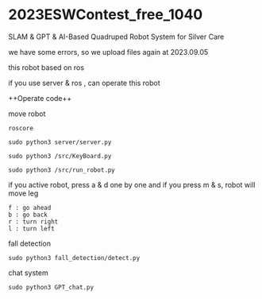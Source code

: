 # 2023ESWContest_free_1040
SLAM &amp; GPT &amp; AI-Based Quadruped Robot System for Silver Care

we have some errors, so we upload files again at 2023.09.05


this robot based on ros

if you use server & ros , can operate this robot

++Operate code++

move robot

    roscore

    sudo python3 server/server.py

    sudo python3 /src/KeyBoard.py

    sudo python3 /src/run_robot.py
    
    
if you active robot, press a & d one by one and if you press m & s, robot will move leg

    f : go ahead
    b : go back
    r : turn right
    l : turn left
    
    
fall detection

    sudo python3 fall_detection/detect.py
    
    
chat system

    sudo python3 GPT_chat.py
